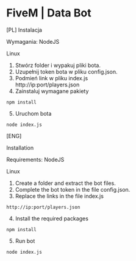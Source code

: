 # FiveM | Data Bot

[PL]
Instalacja

Wymagania:
  NodeJS

Linux
  1. Stwórz folder i wypakuj pliki bota.
  2. Uzupełnij token bota w pliku config.json.
  3. Podmień link w pliku index.js  
    http://ip:port/players.json
  4. Zainstaluj wymagane pakiety
  
    npm install
  5. Uruchom bota
  
    node index.js
  
  [ENG]
  
 Installation
 
 Requirements:
  NodeJS

Linux
  1. Create a folder and extract the bot files.
  2. Complete the bot token in the file config.json.
  3. Replace the links in the file index.js
  
    http://ip:port/players.json
  4. Install the required packages
  
    npm install
  5. Run bot
  
    node index.js

